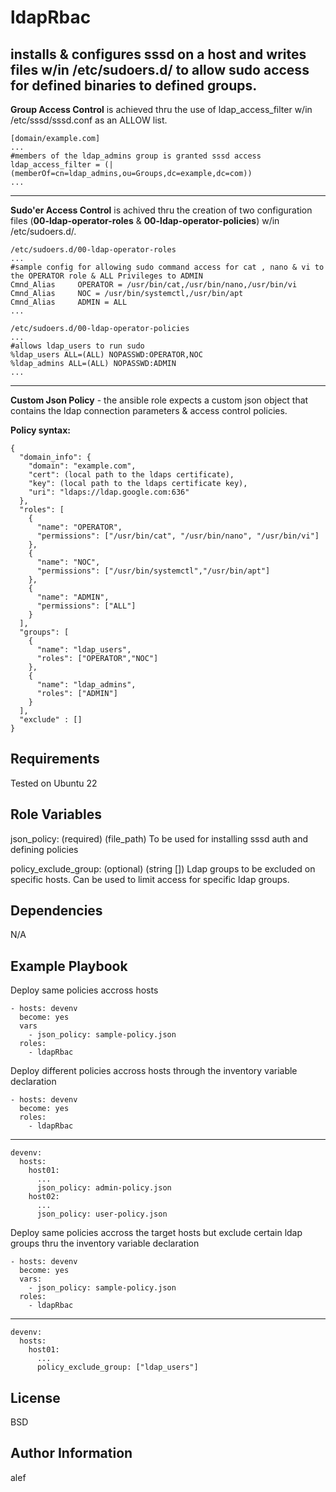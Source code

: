 ldapRbac
=========

installs & configures sssd on a host and writes files w/in /etc/sudoers.d/ to allow sudo access for defined binaries to defined groups.
---
  **Group Access Control** is achieved thru the use of ldap_access_filter w/in /etc/sssd/sssd.conf as an ALLOW list.

    [domain/example.com]
    ...
    #members of the ldap_admins group is granted sssd access
    ldap_access_filter = (|(memberOf=cn=ldap_admins,ou=Groups,dc=example,dc=com))
    ...
---
  **Sudo'er Access Control** is achived thru the creation of two configuration files (**00-ldap-operator-roles** & **00-ldap-operator-policies**) w/in /etc/sudoers.d/.

    /etc/sudoers.d/00-ldap-operator-roles 
    ...
    #sample config for allowing sudo command access for cat , nano & vi to the OPERATOR role & ALL Privileges to ADMIN
    Cmnd_Alias     OPERATOR = /usr/bin/cat,/usr/bin/nano,/usr/bin/vi
    Cmnd_Alias     NOC = /usr/bin/systemctl,/usr/bin/apt
    Cmnd_Alias     ADMIN = ALL
    ...

    /etc/sudoers.d/00-ldap-operator-policies
    ...
    #allows ldap_users to run sudo
    %ldap_users ALL=(ALL) NOPASSWD:OPERATOR,NOC
    %ldap_admins ALL=(ALL) NOPASSWD:ADMIN
    ...
---
  **Custom Json Policy** - the ansible role expects a custom json object that contains the ldap connection parameters & access control policies.

  **Policy syntax:**

    {
      "domain_info": {
        "domain": "example.com",
        "cert": (local path to the ldaps certificate),
        "key": (local path to the ldaps certificate key),
        "uri": "ldaps://ldap.google.com:636"
      },
      "roles": [
        {
          "name": "OPERATOR",
          "permissions": ["/usr/bin/cat", "/usr/bin/nano", "/usr/bin/vi"]
        },
        {
          "name": "NOC",
          "permissions": ["/usr/bin/systemctl","/usr/bin/apt"]
        },
        {
          "name": "ADMIN",
          "permissions": ["ALL"]
        }
      ],
      "groups": [
        {
          "name": "ldap_users",
          "roles": ["OPERATOR","NOC"]
        },
        {
          "name": "ldap_admins",
          "roles": ["ADMIN"]
        }
      ],
      "exclude" : []
    }

Requirements
------------

Tested on Ubuntu 22 

Role Variables
--------------

json_policy:          (required) (file_path) To be used for installing sssd auth and defining policies 

policy_exclude_group: (optional) (string []) Ldap groups to be excluded on specific hosts. Can be used to limit access for specific ldap groups.

Dependencies
------------

N/A

Example Playbook
----------------

Deploy same policies accross hosts

    - hosts: devenv
      become: yes
      vars
        - json_policy: sample-policy.json
      roles:
        - ldapRbac

Deploy different policies accross hosts  through the inventory variable declaration

    - hosts: devenv
      become: yes
      roles:
        - ldapRbac

---

    devenv:
      hosts:
        host01:
          ...
          json_policy: admin-policy.json
        host02:
          ...
          json_policy: user-policy.json

Deploy same policies accross the target hosts but exclude certain ldap groups thru the inventory variable declaration

    - hosts: devenv
      become: yes
      vars:
        - json_policy: sample-policy.json
      roles:
        - ldapRbac
  ---
  
    devenv:
      hosts:
        host01:
          ...
          policy_exclude_group: ["ldap_users"]
  

License
-------

BSD

Author Information
------------------

alef
